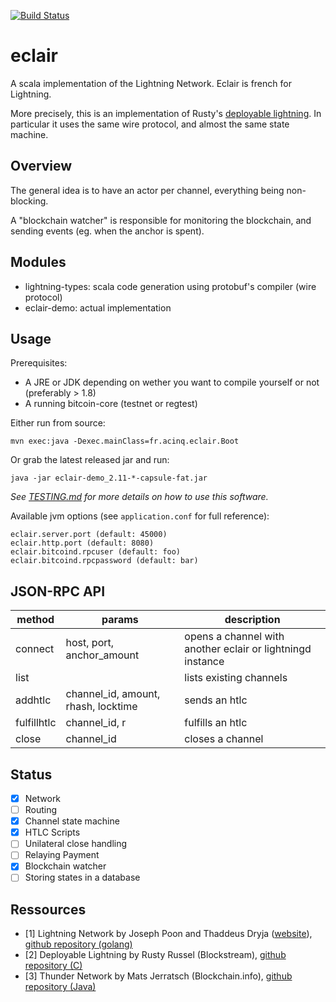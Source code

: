 [![Build Status](https://travis-ci.org/ACINQ/eclair.svg?branch=master)](https://travis-ci.org/ACINQ/eclair)

# eclair

A scala implementation of the Lightning Network. Eclair is french for Lightning.

More precisely, this is an implementation of Rusty's [deployable lightning](https://github.com/ElementsProject/lightning/raw/master/doc/deployable-lightning.pdf). In particular it uses the same wire protocol, and almost the same state machine.

## Overview
The general idea is to have an actor per channel, everything being non-blocking.

A "blockchain watcher" is responsible for monitoring the blockchain, and sending events (eg. when the anchor is spent).

## Modules
* lightning-types: scala code generation using protobuf's compiler (wire protocol)
* eclair-demo: actual implementation

## Usage

Prerequisites:
- A JRE or JDK depending on wether you want to compile yourself or not (preferably > 1.8)
- A running bitcoin-core (testnet or regtest)

Either run from source:
```
mvn exec:java -Dexec.mainClass=fr.acinq.eclair.Boot
```
Or grab the latest released jar and run:
```
java -jar eclair-demo_2.11-*-capsule-fat.jar
```

*See [TESTING.md](TESTING.md) for more details on how to use this software.*

Available jvm options (see `application.conf` for full reference):
```
eclair.server.port (default: 45000)
eclair.http.port (default: 8080)
eclair.bitcoind.rpcuser (default: foo)
eclair.bitcoind.rpcpassword (default: bar)
```

## JSON-RPC API

 method       |  params                             | description
 -------------|-------------------------------------|-----------------------------------------------------------
  connect     | host, port, anchor_amount           | opens a channel with another eclair or lightningd instance
  list        |                                     | lists existing channels
  addhtlc     | channel_id, amount, rhash, locktime | sends an htlc
  fulfillhtlc | channel_id, r                       | fulfills an htlc
  close       | channel_id                          | closes a channel

## Status
- [X] Network
- [ ] Routing
- [X] Channel state machine
- [X] HTLC Scripts
- [ ] Unilateral close handling
- [ ] Relaying Payment
- [X] Blockchain watcher
- [ ] Storing states in a database

## Ressources

- [1] Lightning Network by Joseph Poon and Thaddeus Dryja ([website](http://lightning.network)), [github repository (golang)](https://github.com/LightningNetwork/lnd)
- [2] Deployable Lightning by Rusty Russel (Blockstream), [github repository (C)](https://github.com/ElementsProject/lightning)
- [3] Thunder Network by Mats Jerratsch (Blockchain.info), [github repository (Java)](https://github.com/matsjj/thundernetwork)
